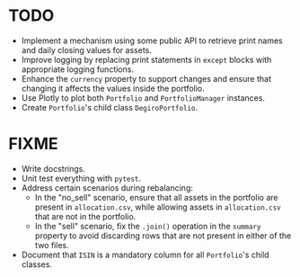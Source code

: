 # TODO
- Implement a mechanism using some public API to retrieve print names and daily closing values for assets.
- Improve logging by replacing print statements in `except` blocks with appropriate logging functions.
- Enhance the `currency` property to support changes and ensure that changing it affects the values inside the portfolio.
- Use Plotly to plot both `Portfolio` and `PortfolioManager` instances.
- Create `Portfolio`'s child class `DegiroPortfolio`.

# FIXME
- Write docstrings.
- Unit test everything with `pytest`.
- Address certain scenarios during rebalancing:
	- In the "no_sell" scenario, ensure that all assets in the portfolio are present in `allocation.csv`, while allowing assets in `allocation.csv` that are not in the portfolio.
	- In the "sell" scenario, fix the `.join()` operation in the `summary` property to avoid discarding rows that are not present in either of the two files.
- Document that `ISIN` is a mandatory column for all `Portfolio`'s child classes.
